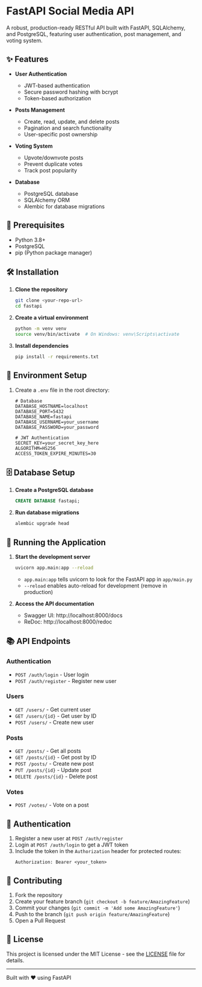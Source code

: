 # FastAPI Social Media API

A robust, production-ready RESTful API built with FastAPI, SQLAlchemy, and PostgreSQL, featuring user authentication, post management, and voting system.

## ✨ Features

- **User Authentication**
  - JWT-based authentication
  - Secure password hashing with bcrypt
  - Token-based authorization

- **Posts Management**
  - Create, read, update, and delete posts
  - Pagination and search functionality
  - User-specific post ownership

- **Voting System**
  - Upvote/downvote posts
  - Prevent duplicate votes
  - Track post popularity

- **Database**
  - PostgreSQL database
  - SQLAlchemy ORM
  - Alembic for database migrations

## 🚀 Prerequisites

- Python 3.8+
- PostgreSQL
- pip (Python package manager)

## 🛠️ Installation

1. **Clone the repository**
   ```bash
   git clone <your-repo-url>
   cd fastapi
   ```

2. **Create a virtual environment**
   ```bash
   python -m venv venv
   source venv/bin/activate  # On Windows: venv\Scripts\activate
   ```

3. **Install dependencies**
   ```bash
   pip install -r requirements.txt
   ```

## 🔧 Environment Setup

1. Create a `.env` file in the root directory:
   ```env
   # Database
   DATABASE_HOSTNAME=localhost
   DATABASE_PORT=5432
   DATABASE_NAME=fastapi
   DATABASE_USERNAME=your_username
   DATABASE_PASSWORD=your_password

   # JWT Authentication
   SECRET_KEY=your_secret_key_here
   ALGORITHM=HS256
   ACCESS_TOKEN_EXPIRE_MINUTES=30
   ```

## 🗄️ Database Setup

1. **Create a PostgreSQL database**
   ```sql
   CREATE DATABASE fastapi;
   ```

2. **Run database migrations**
   ```bash
   alembic upgrade head
   ```

## 🏃 Running the Application

1. **Start the development server**
   ```bash
   uvicorn app.main:app --reload
   ```
   - `app.main:app` tells uvicorn to look for the FastAPI app in `app/main.py`
   - `--reload` enables auto-reload for development (remove in production)

2. **Access the API documentation**
   - Swagger UI: http://localhost:8000/docs
   - ReDoc: http://localhost:8000/redoc

## 📚 API Endpoints

### Authentication
- `POST /auth/login` - User login
- `POST /auth/register` - Register new user

### Users
- `GET /users/` - Get current user
- `GET /users/{id}` - Get user by ID
- `POST /users/` - Create new user

### Posts
- `GET /posts/` - Get all posts
- `GET /posts/{id}` - Get post by ID
- `POST /posts/` - Create new post
- `PUT /posts/{id}` - Update post
- `DELETE /posts/{id}` - Delete post

### Votes
- `POST /votes/` - Vote on a post

## 🔐 Authentication

1. Register a new user at `POST /auth/register`
2. Login at `POST /auth/login` to get a JWT token
3. Include the token in the `Authorization` header for protected routes:
   ```
   Authorization: Bearer <your_token>
   ```
   
## 🤝 Contributing

1. Fork the repository
2. Create your feature branch (`git checkout -b feature/AmazingFeature`)
3. Commit your changes (`git commit -m 'Add some AmazingFeature'`)
4. Push to the branch (`git push origin feature/AmazingFeature`)
5. Open a Pull Request

## 📄 License

This project is licensed under the MIT License - see the [LICENSE](LICENSE) file for details.

---

Built with ❤️ using FastAPI

